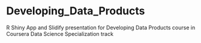 Developing_Data_Products
========================

R Shiny App and Slidify presentation for Developing Data Products course in Coursera Data Science Specialization track

